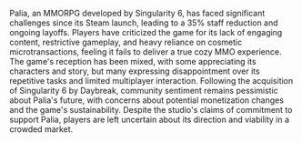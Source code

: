 Palia, an MMORPG developed by Singularity 6, has faced significant challenges since its Steam launch, leading to a 35% staff reduction and ongoing layoffs. Players have criticized the game for its lack of engaging content, restrictive gameplay, and heavy reliance on cosmetic microtransactions, feeling it fails to deliver a true cozy MMO experience. The game's reception has been mixed, with some appreciating its characters and story, but many expressing disappointment over its repetitive tasks and limited multiplayer interaction. Following the acquisition of Singularity 6 by Daybreak, community sentiment remains pessimistic about Palia's future, with concerns about potential monetization changes and the game's sustainability. Despite the studio's claims of commitment to support Palia, players are left uncertain about its direction and viability in a crowded market.